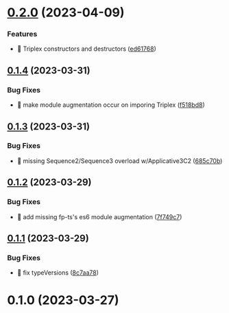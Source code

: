 # [0.2.0](https://github.com/soul-codes/triplex-fp/compare/0.1.4...0.2.0) (2023-04-09)


### Features

* 🎸 Triplex constructors and destructors ([ed61768](https://github.com/soul-codes/triplex-fp/commit/ed617687486efdb945de6e388fe1c3d68f3ea0f8))

## [0.1.4](https://github.com/soul-codes/triplex-fp/compare/0.1.3...0.1.4) (2023-03-31)


### Bug Fixes

* 🐛 make module augmentation occur on imporing Triplex ([f518bd8](https://github.com/soul-codes/triplex-fp/commit/f518bd8b431cee35b3f308f1b59ef4df7447098e))

## [0.1.3](https://github.com/soul-codes/triplex-fp/compare/0.1.2...0.1.3) (2023-03-31)


### Bug Fixes

* 🐛 missing Sequence2/Sequence3 overload w/Applicative3C2 ([685c70b](https://github.com/soul-codes/triplex-fp/commit/685c70b61ae187559b5b8c6cc8b6d5a3eb145c91))

## [0.1.2](https://github.com/soul-codes/triplex-fp/compare/0.1.1...0.1.2) (2023-03-29)


### Bug Fixes

* 🐛 add missing fp-ts's es6 module augmentation ([7f749c7](https://github.com/soul-codes/triplex-fp/commit/7f749c7f8f94d69660df9fb6db62f9b3ff7a95c8))

## [0.1.1](https://github.com/soul-codes/triplex-fp/compare/0.1.0...0.1.1) (2023-03-29)


### Bug Fixes

* 🐛 fix typeVersions ([8c7aa78](https://github.com/soul-codes/triplex-fp/commit/8c7aa788baf7fd7376af971a37c1aab794f5ede0))

# 0.1.0 (2023-03-27)

